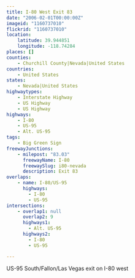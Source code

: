 ```yaml
---
title: I-80 West Exit 83
date: "2006-02-01T00:00:00Z"
imageid: "1160737010"
flickrid: "1160737010"
location:
    latitude: 39.944851
    longitude: -118.74284
places: []
counties:
    - Churchill County|Nevada|United States
countries:
    - United States
states:
    - Nevada|United States
highwaytypes:
    - Interstate Highway
    - US Highway
    - US Highway
highways:
    - I-80
    - US-95
    - Alt. US-95
tags:
    - Big Green Sign
freewayJunctions:
    - milepost: "83.03"
      freewayName: I-80
      freewaySlug: i80-nevada
      description: Exit 83
overlaps:
    - name: I-80/US-95
      highways:
        - I-80
        - US-95
intersections:
    - overlap1: null
      overlap2: 9
      highways1:
        - Alt. US-95
      highways2:
        - I-80
        - US-95

---
```

US-95 South/Fallon/Las Vegas exit on I-80 west